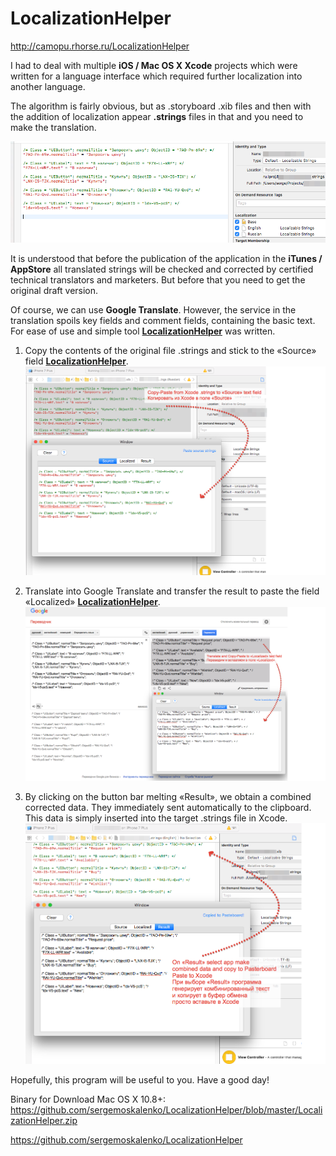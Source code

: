 # LocalizationHelper
http://camopu.rhorse.ru/LocalizationHelper

I had to deal with multiple **iOS / Mac OS X Xcode** projects
which were written for a language interface which required further localization into another language.

The algorithm is fairly obvious, but as .storyboard .xib files and then with the addition of localization appear **.strings** files in that and you need to make the translation.

![img1](https://github.com/sergemoskalenko/LocalizationHelper/blob/master/01-unlocalized-strings-file.png?raw=true)

It is understood that before the publication of the application in the **iTunes / AppStore** all translated strings will be checked and corrected by certified technical translators and marketers. But before that you need to get the original draft version.

Of course, we can use **Google Translate**. However, the service in the translation spoils key fields and comment fields, containing the basic text. For ease of use and simple tool **[LocalizationHelper](https://github.com/sergemoskalenko/LocalizationHelper)** was written.

1. Copy the contents of the original file .strings and stick to the «Source» field **[LocalizationHelper](https://github.com/sergemoskalenko/LocalizationHelper)**.
![img1](https://github.com/sergemoskalenko/LocalizationHelper/blob/master/02-copy-old-strings.png?raw=true)

2. Translate into Google Translate and transfer the result to paste the field «Localized» **[LocalizationHelper](https://github.com/sergemoskalenko/LocalizationHelper)**.
![img1](https://github.com/sergemoskalenko/LocalizationHelper/blob/master/03-copy-translated.png)

3. By clicking on the button bar melting «Result», we obtain a combined corrected data. They immediately sent automatically to the clipboard. This data is simply inserted into the target .strings file in Xcode.
![img1](https://github.com/sergemoskalenko/LocalizationHelper/blob/master/04-copy-result-to-xcode.png?raw=true)

Hopefully, this program will be useful to you.
Have a good day!

Binary for Download Mac OS X 10.8+:
https://github.com/sergemoskalenko/LocalizationHelper/blob/master/LocalizationHelper.zip

https://github.com/sergemoskalenko/LocalizationHelper
